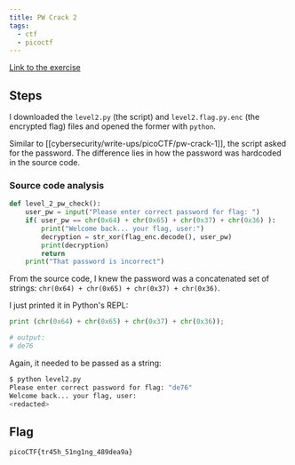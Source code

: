 ```yaml
---
title: PW Crack 2
tags:
  - ctf
  - picoctf
---
```


[Link to the exercise](https://play.picoctf.org/practice/challenge/246)

## Steps

I downloaded the `level2.py` (the script) and `level2.flag.py.enc` (the encrypted flag) files and opened the former with `python`.

Similar to [[cybersecurity/write-ups/picoCTF/pw-crack-1]], the script asked for the password. The difference lies in how the password was hardcoded in the source code.

### Source code analysis

```python
def level_2_pw_check():
	user_pw = input("Please enter correct password for flag: ")
	if( user_pw == chr(0x64) + chr(0x65) + chr(0x37) + chr(0x36) ):
		print("Welcome back... your flag, user:")
		decryption = str_xor(flag_enc.decode(), user_pw)
		print(decryption)
		return
	print("That password is incorrect")
```

From the source code, I knew the password was a concatenated set of strings:
`chr(0x64) + chr(0x65) + chr(0x37) + chr(0x36)`.

I just printed it in Python's REPL:

```python
print (chr(0x64) + chr(0x65) + chr(0x37) + chr(0x36));

# output:
# de76
```

Again, it needed to be passed as a string:

```sh
$ python level2.py
Please enter correct password for flag: "de76"
Welcome back... your flag, user:
<redacted>
```

## Flag

`picoCTF{tr45h_51ng1ng_489dea9a}`
